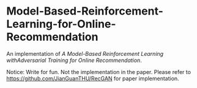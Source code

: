 # Model-Based-Reinforcement-Learning-for-Online-Recommendation
An implementation of *A Model-Based Reinforcement Learning withAdversarial Training for Online Recommendation*.

Notice: Write for fun. Not the implementation in the paper. Please refer to https://github.com/JianGuanTHU/RecGAN for paper implementation.
